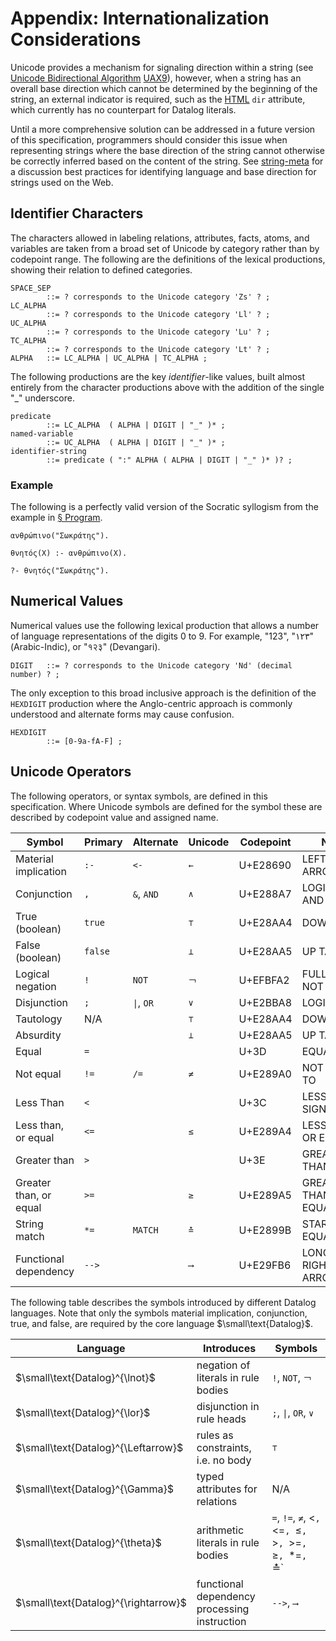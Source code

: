 # Appendix: Internationalization Considerations

Unicode provides a mechanism for signaling direction within a string (see [Unicode Bidirectional Algorithm](https://www.unicode.org/reports/tr9/tr9-42.html) <span class="bibref inline">[UAX9](x_references.md#UAX9)</span>), however, when a string has an overall base direction which cannot be determined by the beginning of the string, an external indicator is required, such as the <span class="bibref inline">[HTML](x_references.md#HTML)</span> `dir` attribute, which currently has no counterpart for Datalog literals.

Until a more comprehensive solution can be addressed in a future version of this specification, programmers should consider this issue when representing strings where the base direction of the string cannot otherwise be correctly inferred based on the content of the string. See <span class="bibref inline">[string-meta](x_references.md#string-meta)</span> for a discussion best practices for identifying language and base direction for strings used on the Web.


## Identifier Characters

The characters allowed in labeling relations, attributes, facts, atoms, and variables are taken from a broad set of Unicode by category rather than by codepoint range. The following are the definitions of the lexical productions, showing their relation to defined categories.

```ebnf
SPACE_SEP
        ::= ? corresponds to the Unicode category 'Zs' ? ;
LC_ALPHA
        ::= ? corresponds to the Unicode category 'Ll' ? ;
UC_ALPHA
        ::= ? corresponds to the Unicode category 'Lu' ? ;
TC_ALPHA
        ::= ? corresponds to the Unicode category 'Lt' ? ;
ALPHA   ::= LC_ALPHA | UC_ALPHA | TC_ALPHA ;
```

The following productions are the key _identifier_-like values, built almost entirely from the character productions above with the addition of the single "_" underscore.

```ebnf
predicate
        ::= LC_ALPHA  ( ALPHA | DIGIT | "_" )* ;
named-variable
        ::= UC_ALPHA  ( ALPHA | DIGIT | "_" )* ;
identifier-string
        ::= predicate ( ":" ALPHA ( ALPHA | DIGIT | "_" )* )? ;
```

### Example

The following is a perfectly valid version of the Socratic syllogism from the example in [§&nbsp;Program](grammar_program.md).

```datalog
ανθρώπινο("Σωκράτης").

θνητός(Χ) :- ανθρώπινο(Χ).

?- θνητός("Σωκράτης").
```
## Numerical Values

Numerical values use the following lexical production that allows a number of language representations of the digits 0 to 9. For example, "123", "١٢٣" (Arabic-Indic), or "१२३" (Devangari).

```ebnf
DIGIT   ::= ? corresponds to the Unicode category 'Nd' (decimal number) ? ;
```

The only exception to this broad inclusive approach is the definition of the `HEXDIGIT` production where the Anglo-centric approach is commonly understood and alternate forms may cause confusion.

```ebnf
HEXDIGIT
        ::= [0-9a-fA-F] ;
```


## Unicode Operators

The following operators, or syntax symbols, are defined in this specification. Where Unicode symbols are defined for the symbol these are described by codepoint value and assigned name.

| Symbol                 | Primary | Alternate | Unicode | Codepoint | Name                     |
|------------------------|---------|-----------|---------|-----------|--------------------------|
| Material implication   | `:-`    | `<-`      | `←`     | U+E28690  | LEFTWARDS ARROW          |
| Conjunction            | `,`     | `&`, `AND` | `∧`     | U+E288A7  | LOGICAL AND              |
| True (boolean)         | `true`  |           | `⊤`     | U+E28AA4  | DOWN TACK                |
| False (boolean)        | `false` |           | `⊥`     | U+E28AA5  | UP TACK                  |
| Logical negation       | `!`     | `NOT`     | `￢`     | U+EFBFA2  | FULLWIDTH NOT SIGN       |
| Disjunction            | `;`     | <code>&#124;</code>, `OR`  | `∨` | U+E2BBA8  | LOGICAL OR  |
| Tautology              | N/A     |           | `⊤`     | U+E28AA4  | DOWN TACK                |
| Absurdity              |         |           | `⊥`     | U+E28AA5  | UP TACK                  |
| Equal                  | `=`     |           |         | U+3D      | EQUALS SIGN              |
| Not equal              | `!=`    | `/=`      | `≠`     | U+E289A0  | NOT EQUAL TO             |
| Less Than              | `<`     |           |         | U+3C      | LESS-THAN SIGN           |
| Less than, or equal    | `<=`    |           | `≤`     | U+E289A4  | LESS-THAN OR EQUAL TO    |
| Greater than           | `>`     |           |         | U+3E      | GREATER-THAN SIGN        |
| Greater than, or equal | `>=`    |           | `≥`     | U+E289A5  | GREATER-THAN OR EQUAL TO |
| String match           | `*=`    | `MATCH`   | `≛`     | U+E2899B  | STAR EQUALS              |
| Functional dependency  | `-->`   |           | `⟶`     | U+E29FB6  | LONG RIGHTWARDS ARROW    |

The following table describes the symbols introduced by different Datalog languages. Note that only the symbols material implication, conjunction, true, and false, are required by the core language $\small\text{Datalog}$.

| Language                             | Introduces                                   | Symbols                                                  |
|--------------------------------------|----------------------------------------------|----------------------------------------------------------|
| $\small\text{Datalog}^{\lnot}$       | negation of literals in rule bodies          | `!`, `NOT`, `￢`                                          |
| $\small\text{Datalog}^{\lor}$        | disjunction in rule heads                    | `;`, <code>&#124;</code>, `OR`, `∨`                      |
| $\small\text{Datalog}^{\Leftarrow}$  | rules as constraints, i.e. no body           | `⊤`                                                      |
| $\small\text{Datalog}^{\Gamma}$      | typed attributes for relations               | N/A                                                      |
| $\small\text{Datalog}^{\theta}$      | arithmetic literals in rule bodies           | `=`, `!=`, `≠`, <`, `<=`, `≤`, `>`, `>=`, `≥`, `*=`, `≛` |
| $\small\text{Datalog}^{\rightarrow}$ | functional dependency processing instruction | `-->`, `⟶`                                               |
